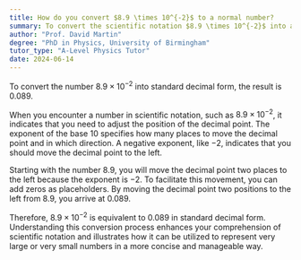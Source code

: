 ```yaml
---
title: How do you convert $8.9 \times 10^{-2}$ to a normal number?
summary: To convert the scientific notation $8.9 \times 10^{-2}$ into a standard number, the result is $0.089$.
author: "Prof. David Martin"
degree: "PhD in Physics, University of Birmingham"
tutor_type: "A-Level Physics Tutor"
date: 2024-06-14
---
```


To convert the number $8.9 \times 10^{-2}$ into standard decimal form, the result is $0.089$.

When you encounter a number in scientific notation, such as $8.9 \times 10^{-2}$, it indicates that you need to adjust the position of the decimal point. The exponent of the base $10$ specifies how many places to move the decimal point and in which direction. A negative exponent, like $-2$, indicates that you should move the decimal point to the left.

Starting with the number $8.9$, you will move the decimal point two places to the left because the exponent is $-2$. To facilitate this movement, you can add zeros as placeholders. By moving the decimal point two positions to the left from $8.9$, you arrive at $0.089$.

Therefore, $8.9 \times 10^{-2}$ is equivalent to $0.089$ in standard decimal form. Understanding this conversion process enhances your comprehension of scientific notation and illustrates how it can be utilized to represent very large or very small numbers in a more concise and manageable way.
    
